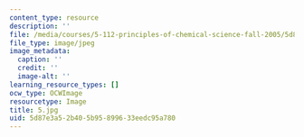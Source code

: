 ```yaml
---
content_type: resource
description: ''
file: /media/courses/5-112-principles-of-chemical-science-fall-2005/5d87e3a52b405b95899633eedc95a780_5.jpg
file_type: image/jpeg
image_metadata:
  caption: ''
  credit: ''
  image-alt: ''
learning_resource_types: []
ocw_type: OCWImage
resourcetype: Image
title: 5.jpg
uid: 5d87e3a5-2b40-5b95-8996-33eedc95a780
---
```

